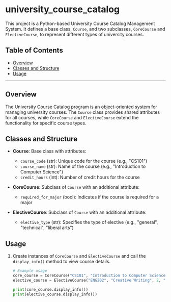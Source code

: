 # university_course_catalog

This project is a Python-based University Course Catalog Management System. It defines a base class, `Course`, and two subclasses, `CoreCourse` and `ElectiveCourse`, to represent different types of university courses.

## Table of Contents

- [Overview](#overview)
- [Classes and Structure](#classes-and-structure)
- [Usage](#usage)

---

## Overview

The University Course Catalog program is an object-oriented system for managing university courses. The `Course` class provides shared attributes for all courses, while `CoreCourse` and `ElectiveCourse` extend the functionality for specific course types.

## Classes and Structure

- **Course**: Base class with attributes:
  - `course_code` (str): Unique code for the course (e.g., "CS101")
  - `course_name` (str): Name of the course (e.g., "Introduction to Computer Science")
  - `credit_hours` (int): Number of credit hours for the course

- **CoreCourse**: Subclass of `Course` with an additional attribute:
  - `required_for_major` (bool): Indicates if the course is required for a major

- **ElectiveCourse**: Subclass of `Course` with an additional attribute:
  - `elective_type` (str): Specifies the type of elective (e.g., "general", "technical", "liberal arts")

## Usage

1. Create instances of `CoreCourse` and `ElectiveCourse` and call the `display_info()` method to view course details.

   ```python
   # Example usage
   core_course = CoreCourse("CS101", "Introduction to Computer Science", 3, True)
   elective_course = ElectiveCourse("ENG202", "Creative Writing", 2, "liberal arts")

   print(core_course.display_info())
   print(elective_course.display_info())
